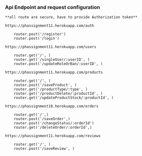 ### Api Endpoint and request configuration

    **all route are secure, have to provide Authorization token**

    https://phassignment11.herokuapp.com/auth

        router.post('/register')
        router.post('/login')

    https://phassignment11.herokuapp.com/users

        router.get('/', )
        router.get('/singleUser/:userID', )
        router.post('/updateRoleOrBan/:userID', )

    https://phassignment11.herokuapp.com/products

        router.get('/', )
        router.post('/saveProduct', )
        router.get('/productType/:type', )
        router.get('/productDelete/:productId', )
        router.get('/updateProductStock/:productId', )

    https://phassignment10.herokuapp.com/orders

        router.get('/',)
        router.post('/saveOrder',)
        router.post('/changeStatus/:orderId')
        router.get('/deleteOrder/:orderId',)

    https://phassignment11.herokuapp.com/reviews

        router.get('/', )
        router.post('/saveReview', )
